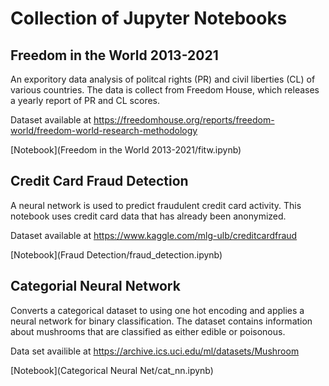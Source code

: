 # Collection of Jupyter Notebooks

## Freedom in the World 2013-2021
An exporitory data analysis of politcal rights (PR) and civil liberties (CL) of various
countries. The data is collect from Freedom House, which releases a yearly
report of PR and CL scores.

Dataset available at https://freedomhouse.org/reports/freedom-world/freedom-world-research-methodology

[Notebook](Freedom in the World 2013-2021/fitw.ipynb)

## Credit Card Fraud Detection
A neural network is used to predict fraudulent credit card activity. This
notebook uses credit card data that has already been anonymized.

Dataset available at https://www.kaggle.com/mlg-ulb/creditcardfraud

[Notebook](Fraud Detection/fraud_detection.ipynb)

## Categorial Neural Network
Converts a categorical dataset to using one hot encoding and applies a
neural network for binary classification. The dataset contains information
about mushrooms that are classified as either edible or poisonous.

Data set availible at https://archive.ics.uci.edu/ml/datasets/Mushroom

[Notebook](Categorical Neural Net/cat_nn.ipynb)
